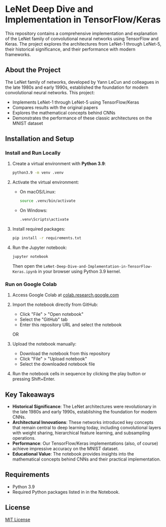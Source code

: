 # LeNet Deep Dive and Implementation in TensorFlow/Keras

This repository contains a comprehensive implementation and explanation of the LeNet family of convolutional neural networks using TensorFlow and Keras. The project explores the architectures from LeNet-1 through LeNet-5, their historical significance, and their performance with modern frameworks.

## About the Project

The LeNet family of networks, developed by Yann LeCun and colleagues in the late 1980s and early 1990s, established the foundation for modern convolutional neural networks. This project:

- Implements LeNet-1 through LeNet-5 using TensorFlow/Keras
- Compares results with the original papers
- Explores the mathematical concepts behind CNNs
- Demonstrates the performance of these classic architectures on the MNIST dataset

## Installation and Setup

### Install and Run Locally

1. Create a virtual environment with **Python 3.9**:
   ```bash
   python3.9 -m venv .venv
   ```

2. Activate the virtual environment:
   - On macOS/Linux:
     ```bash
     source .venv/bin/activate
     ```
   - On Windows:
     ```bash
     .venv\Scripts\activate
     ```

3. Install required packages:
   ```bash
   pip install -r requirements.txt
   ```

4. Run the Jupyter notebook:
   ```bash
   jupyter notebook
   ```
   Then open the `LeNet-Deep-Dive-and-Implementation-in-TensorFlow-Keras.ipynb` in your browser using Python 3.9 kernel.

### Run on Google Colab

1. Access Google Colab at [colab.research.google.com](https://colab.research.google.com)

2. Import the notebook directly from GitHub:
   - Click "File" > "Open notebook"
   - Select the "GitHub" tab
   - Enter this repository URL and select the notebook

   OR

3. Upload the notebook manually:
   - Download the notebook from this repository
   - Click "File" > "Upload notebook"
   - Select the downloaded notebook file

4. Run the notebook cells in sequence by clicking the play button or pressing Shift+Enter.

## Key Takeaways

- **Historical Significance**: The LeNet architectures were revolutionary in the late 1980s and early 1990s, establishing the foundation for modern CNNs.
- **Architectural Innovations**: These networks introduced key concepts that remain central to deep learning today, including convolutional layers with weight sharing, hierarchical feature learning, and subsampling operations.
- **Performance**: Our TensorFlow/Keras implementations (also, of course) achieve impressive accuracy on the MNIST dataset.
- **Educational Value**: The notebook provides insights into the mathematical concepts behind CNNs and their practical implementation.

## Requirements

- Python 3.9
- Required Python packages listed in in the Notebook.

## License

[MIT License](LICENSE)